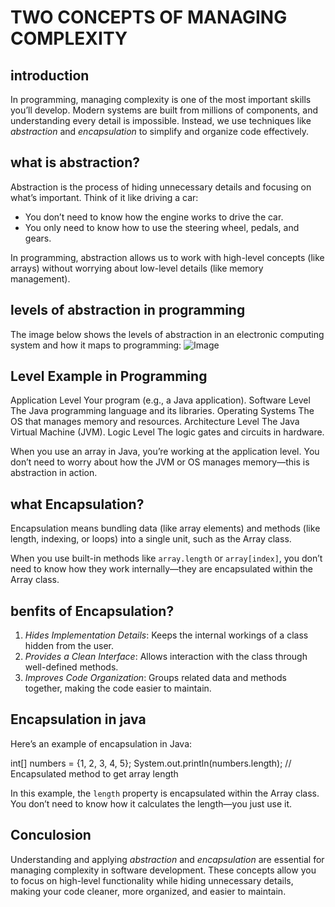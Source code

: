 TWO CONCEPTS OF MANAGING COMPLEXITY
=================================================

introduction
------------
In programming, managing complexity is one of the most important skills you’ll develop. Modern systems are built from millions of components, and understanding every detail is impossible. Instead, we use techniques like *abstraction* and *encapsulation* to simplify and organize code effectively.

what is  abstraction?
-------------------
Abstraction is the process of hiding unnecessary details and focusing on what’s important. Think of it like driving a car:
- You don’t need to know how the engine works to drive the car.
- You only need to know how to use the steering wheel, pedals, and gears.

In programming, abstraction allows us to work with high-level concepts (like arrays) without worrying about low-level details (like memory management).

levels of abstraction in programming
------------------------------------
The image below shows the levels of abstraction in an electronic computing system and how it maps to programming:
![Image](https://github.com/user-attachments/assets/2266e45f-7376-4aa0-a3f3-0545f1e5b34d)


Level                Example in Programming
-------------------------------------------------
Application Level    Your program (e.g., a Java application).
Software Level       The Java programming language and its libraries.
Operating Systems    The OS that manages memory and resources.
Architecture Level   The Java Virtual Machine (JVM).
Logic Level          The logic gates and circuits in hardware.

When you use an array in Java, you’re working at the application level. You don’t need to worry about how the JVM or OS manages memory—this is abstraction in action.

what Encapsulation?
-------------------
Encapsulation means bundling data (like array elements) and methods (like length, indexing, or loops) into a single unit, such as the Array class.

When you use built-in methods like `array.length` or `array[index]`, you don’t need to know how they work internally—they are encapsulated within the Array class.

benfits of Encapsulation?
-------------------
1. *Hides Implementation Details*: Keeps the internal workings of a class hidden from the user.
2. *Provides a Clean Interface*: Allows interaction with the class through well-defined methods.
3. *Improves Code Organization*: Groups related data and methods together, making the code easier to maintain.

 Encapsulation in java
-------------------
Here’s an example of encapsulation in Java:

int[] numbers = {1, 2, 3, 4, 5};
System.out.println(numbers.length); // Encapsulated method to get array length

In this example, the `length` property is encapsulated within the Array class. You don’t need to know how it calculates the length—you just use it.


 Conculosion
-------------------
Understanding and applying *abstraction* and *encapsulation* are essential for managing complexity in software development. These concepts allow you to focus on high-level functionality while hiding unnecessary details, making your code cleaner, more organized, and easier to maintain.








